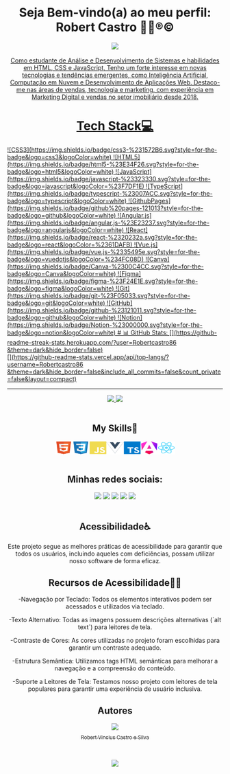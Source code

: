 <h1 align="center">Seja Bem-vindo(a) ao meu perfil: Robert Castro 👨‍💻®️©️</h1>

<div align="center">
  <a href="https://github.com/RobertCastro86">
    <img height="180em" src="https://github.com/user-attachments/assets/cc5b09c4-2c86-4a98-b641-6b11c72626eb"/>
</div>

<div align="center">
    <p align="center" justify-contet: center>Como estudante de Análise e Desenvolvimento de Sistemas e habilidades em HTML, CSS e JavaScript, Tenho um forte interesse em novas tecnologias e tendências emergentes, como Inteligência Artificial, Computação em Nuvem e Desenvolvimento de Aplicações Web. Destaco-me nas áreas de vendas, tecnologia e marketing, com experiência em Marketing Digital e vendas no setor imobiliário desde 2018.</p>
</div>


<h1 align="center">Tech Stack💻</h1>
![CSS3](https://img.shields.io/badge/css3-%231572B6.svg?style=for-the-badge&logo=css3&logoColor=white) ![HTML5](https://img.shields.io/badge/html5-%23E34F26.svg?style=for-the-badge&logo=html5&logoColor=white) ![JavaScript](https://img.shields.io/badge/javascript-%23323330.svg?style=for-the-badge&logo=javascript&logoColor=%23F7DF1E) ![TypeScript](https://img.shields.io/badge/typescript-%23007ACC.svg?style=for-the-badge&logo=typescript&logoColor=white) ![GithubPages](https://img.shields.io/badge/github%20pages-121013?style=for-the-badge&logo=github&logoColor=white) ![Angular.js](https://img.shields.io/badge/angular.js-%23E23237.svg?style=for-the-badge&logo=angularjs&logoColor=white) ![React](https://img.shields.io/badge/react-%2320232a.svg?style=for-the-badge&logo=react&logoColor=%2361DAFB) ![Vue.js](https://img.shields.io/badge/vue.js-%2335495e.svg?style=for-the-badge&logo=vuedotjs&logoColor=%234FC08D) ![Canva](https://img.shields.io/badge/Canva-%2300C4CC.svg?style=for-the-badge&logo=Canva&logoColor=white) ![Figma](https://img.shields.io/badge/figma-%23F24E1E.svg?style=for-the-badge&logo=figma&logoColor=white) ![Git](https://img.shields.io/badge/git-%23F05033.svg?style=for-the-badge&logo=git&logoColor=white) ![GitHub](https://img.shields.io/badge/github-%23121011.svg?style=for-the-badge&logo=github&logoColor=white) ![Notion](https://img.shields.io/badge/Notion-%23000000.svg?style=for-the-badge&logo=notion&logoColor=white)
# 📊 GitHub Stats:
[](https://github-readme-streak-stats.herokuapp.com/?user=Robertcastro86 &theme=dark&hide_border=false)<br/>
[](https://github-readme-stats.vercel.app/api/top-langs/?username=Robertcastro86 &theme=dark&hide_border=false&include_all_commits=false&count_private=false&layout=compact)

---
<div align="center">
    <a href="https://visitcount.itsvg.in/api?id=Robertcastro86 &icon=0&color=0 https://visitcount.itsvg.in">
    </a>
</div>

<!-- Proudly created with GPRM ( https://gprm.itsvg.in ) -->
<div align="center">
  <a href="https://github.com/RobertCastro86">
    <img height="180em" src="https://github-readme-stats.vercel.app/api?username=RobertCastro86&show_icons=true&theme=tokyonight&include_all_commits=true&count_private=true"/>
    <img height="180em" src="https://github-readme-stats.vercel.app/api/top-langs/?username=RobertCastro&layout=compact&langs_count=6&theme=tokyonight"/>
  </a>
</div>

<br>

<h2 align="center">My Skills🚀</h2>

<div align="center" style="display: flex; justify-content: center; flex-wrap: wrap;"><br>
  <img align="center" alt="HTML" height="30" width="40" src="https://raw.githubusercontent.com/devicons/devicon/master/icons/html5/html5-original.svg">
  <img align="center" alt="CSS" height="30" width="40" src="https://raw.githubusercontent.com/devicons/devicon/master/icons/css3/css3-original.svg">
  <img align="center" alt="Js" height="30" width="40" src="https://raw.githubusercontent.com/devicons/devicon/master/icons/javascript/javascript-plain.svg">
  <img align="center" alt="VueJs" height="30" width="40" src="https://raw.githubusercontent.com/devicons/devicon/master/icons/vuejs/vuejs-plain.svg">
  <img align="center" alt="Typescript" height="30" width="40" src="https://raw.githubusercontent.com/devicons/devicon/master/icons/typescript/typescript-plain.svg">
  <img align="center" alt="Angular" height="30" width="40" src="https://raw.githubusercontent.com/devicons/devicon/master/icons/angular/angular-original.svg">
  <img align="center" alt="Reactjs" height="30" width="40" src="https://raw.githubusercontent.com/devicons/devicon/master/icons/react/react-original.svg">
</div>

<br>

<h2 align="center">Minhas redes sociais:</h2>

<div align="center">
  <a href="https://www.youtube.com/channel/UC9mGYjljmKK98UAIOu3K6tQ" target="_blank"><img src="https://img.shields.io/badge/YouTube-FF0000?style=for-the-badge&logo=youtube&logoColor=white" target="_blank"></a>
  <a href="https://www.instagram.com/robertviniciuscastro?igsh=MTQ2bjZ1cWh0Zzk2ZA==" target="_blank"><img src="https://img.shields.io/badge/-Instagram-%23E4405F?style=for-the-badge&logo=instagram&logoColor=white" target="_blank"></a>
  <a href="https://discord.com/invite/ueH9d6Mu" target="_blank"><img src="https://img.shields.io/badge/Discord-7289DA?style=for-the-badge&logo=discord&logoColor=white" target="_blank"></a> 
  <a href=""><img src="https://img.shields.io/badge/-Gmail-%23333?style=for-the-badge&logo=gmail&logoColor=white" target="_blank"></a>
  <a href="https://www.linkedin.com/in/robert-castro-606352108/" target="_blank"><img src="https://img.shields.io/badge/-LinkedIn-%230077B5?style=for-the-badge&logo=linkedin&logoColor=white" target="_blank"></a>
</div>

<br>

<h2 align="center">Acessibilidade♿</h2>

<p align="center">Este projeto segue as melhores práticas de acessibilidade para garantir que todos os usuários, incluindo aqueles com deficiências, possam utilizar nosso software de forma eficaz.<p/>

<h2 align="center">Recursos de Acessibilidade🧏‍♀️</h2>

<p align="center">-Navegação por Teclado: Todos os elementos interativos podem ser acessados e utilizados via teclado.<p/>

<p align="center">-Texto Alternativo: Todas as imagens possuem descrições alternativas (`alt text`) para leitores de tela.<p/>

<p align="center">-Contraste de Cores: As cores utilizadas no projeto foram escolhidas para garantir um contraste adequado.<p/>

<p align="center">-Estrutura Semântica: Utilizamos tags HTML semânticas para melhorar a navegação e a compreensão do conteúdo.<p/>

<p align="center">-Suporte a Leitores de Tela: Testamos nosso projeto com leitores de tela populares para garantir uma experiência de usuário inclusiva.<p/>


<h2 align="center">Autores</h2>

<p align="center">
  <a href="https://github.com/RobertCastro86">
    <img loading="lazy" src="https://github.com/user-attachments/assets/35f4b1f8-7dfd-41d8-ac85-cc386f882aca" width="115"><br>
    <sub>Robert Vincius Castro e Silva</sub>
  </a>
</p>



<br>

<p align="center">
<img loading="lazy" src="http://img.shields.io/static/v1?label=STATUS&message=EM%20DESENVOLVIMENTO&color=GREEN&style=for-the-badge"/>
</p>
